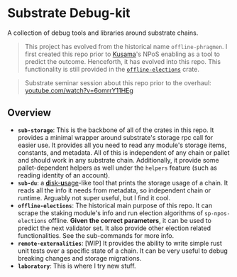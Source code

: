 # Substrate Debug-kit

A collection of debug tools and libraries around substrate chains.

> This project has evolved from the historical name `offline-phragmen`. I first created this repo
> prior to [Kusama](https://kusama.network/)'s NPoS enabling as a tool to predict the outcome. Henceforth, it has evolved
> into this repo. This functionality is still provided in the [`offline-elections`](https://github.com/paritytech/offline-phragmen/tree/master/offline-election) crate.

> Substrate seminar session about this repo prior to the overhaul:
> [youtube.com/watch?v=6omrrY11HEg](youtube.com/watch?v=6omrrY11HEg)

## Overview

- **`sub-storage`**: This is the backbone of all of the crates in this repo. It provides a minimal
  wrapper around substrate's storage rpc call for easier use. It provides all you need to read any
  module's storage items, constants, and metadata. All of this is independent of any chain or pallet
  and should work in any substrate chain. Additionally, it provide some pallet-dependent helpers as
  well under the `helpers` feature (such as reading identity of an account).
- **`sub-du`**: a [**d**isk-**u**sage](https://en.wikipedia.org/wiki/Du_(Unix))-like tool that prints the storage usage of a chain. It reads all the info
  it needs from metadata, so independent chain or runtime. Arguably not super useful, but I find it
  cool.
- **`offline-elections`**: The historical main purpose of this repo. It can scrape the staking
  module's info and run election algorithms of `sp-npos-elections` offline. **Given the correct
  parameters**, it can be used to predict the next validator set. It also provide other election
  related functionalities. See the sub-commands for more info.
- **`remote-externalities`**: [WIP] It provides the ability to write simple rust unit tests over a
  specific state of a chain. It can be very useful to debug breaking changes and storage migrations.
- **`laboratory`**: This is where I try new stuff.
